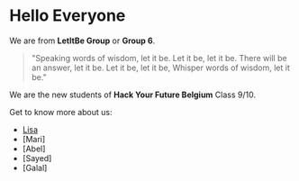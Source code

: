 # Hello Everyone

We are from **LetItBe Group** or **Group 6**.

>"Speaking words of wisdom, let it be.
>Let it be, let it be.
>There will be an answer, let it be.
>Let it be, let it be,
>Whisper words of wisdom, let it be."

We are the new students of **Hack Your Future Belgium** Class 9/10.

Get to know more about us:

- [Lisa](./BioLisa.md)
- [Mari]
- [Abel]
- [Sayed]
- [Galal]
